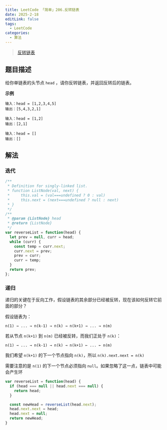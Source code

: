 ```yaml
---
title: LeetCode 「简单」206.反转链表
date: 2025-2-18
editLink: false
tags:
  - LeetCode
categories:
  - 算法
---
```


> [反转链表](https://leetcode.cn/problems/reverse-linked-list/description/)

## 题目描述

给你单链表的头节点 `head` ，请你反转链表，并返回反转后的链表。

**示例**

```
输入：head = [1,2,3,4,5]
输出：[5,4,3,2,1]

输入：head = [1,2]
输出：[2,1]

输入：head = []
输出：[]
```

## 解法

### 迭代

```js
/**
 * Definition for singly-linked list.
 * function ListNode(val, next) {
 *     this.val = (val===undefined ? 0 : val)
 *     this.next = (next===undefined ? null : next)
 * }
 */
/**
 * @param {ListNode} head
 * @return {ListNode}
 */
var reverseList = function(head) {
  let prev = null, curr = head;
  while (curr) {
    const temp = curr.next;
    curr.next = prev;
    prev = curr;
    curr = temp;
  }
  return prev;
};
```

### 递归

递归的关键在于反向工作，假设链表的其余部分已经被反转，现在该如何反转它前面的部分？

假设链表为：

`n(1) → ... → n(k-1) → n(k) → n(k+1) → ... → n(m)`

若从节点 `n(k+1)` 到 `n(m)` 已经被反转，而我们正处于 `n(k)`：

`n(1) → ... → n(k-1) → n(k) → n(k+1) ← ... ← n(m)`

我们希望 `n(k+1)` 的下一个节点指向 `n(k)`，所以 `n(k).next.next = n(k)`

需要注意的是 `n(1)` 的下一个节点必须指向 `null`。如果忽略了这一点，链表中可能会产生环

```js
var reverseList = function(head) {
  if (head === null || head.next === null) {
    return head;
  }

  const newHead = reverseList(head.next);
  head.next.next = head;
  head.next = null;
  return newHead;
}
```

